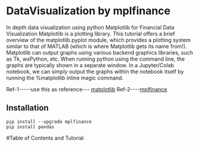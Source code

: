 # DataVisualization by mplfinance
In depth data visualization using python
Matplotlib for Financial Data Visualization
Matplotlib is a plotting library.
This tutorial offers a brief overview of the matplotlib.pyplot module, which provides a plotting system similar to that of MATLAB (which is where Matplotlib gets its name from!).
Matplotlib can output graphs using various backend graphics libraries, such as Tk, wxPython, etc. When running python using the command line, the graphs are typically shown in a separate window. In a Jupyter/Colab notebook, we can simply output the graphs within the notebook itself by running the %matplotlib inline magic command.

Ref-1-----use this as reference--- [matplotlib](https://matplotlib.org/stable/users/explain/quick_start.html)
Ref-2----[mplfinance](https://llego.dev/posts/matplotlib-financial-data-visualization/#matplotlib-architecture)

## Installation



```
pip install --upgrade mplfinance
pip install pandas
```

#Table of Contents and Tutorial

